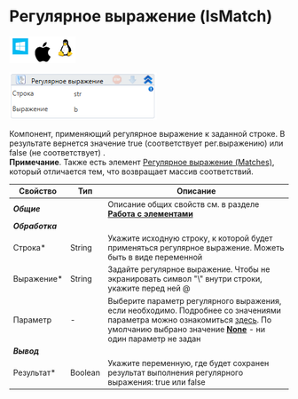 # Регулярное выражение (IsMatch)

![](<../../../../.gitbook/assets/image (100) (1) (1) (1) (1) (1) (1) (1) (1) (12).png>)

![](<../../../../.gitbook/assets/image (264).png>)

Компонент, применяющий регулярное выражение к заданной строке. В результате вернется значение true (соответствует рег.выражению) или false (не соответствует) .\
**Примечание**. Также есть элемент [Регулярное выражение (Matches)](https://docs.primo-rpa.ru/primo-rpa/g\_elements/osnovnye-elementy/els\_data/els\_data\_strings/el\_stringmatches), который отличается тем, что возвращает массив соответствий.

| Свойство        | Тип     | Описание                                                                                                                                                                                                                                                                                                                                                                                       |
| --------------- | ------- | ---------------------------------------------------------------------------------------------------------------------------------------------------------------------------------------------------------------------------------------------------------------------------------------------------------------------------------------------------------------------------------------------- |
| _**Общие**_     |         | Описание общих свойств см. в разделе [**Работа с элементами**](https://docs.primo-rpa.ru/primo-rpa/primo-studio/process/elements)                                                                                                                                                                                                                                                              |
| _**Обработка**_ |         |                                                                                                                                                                                                                                                                                                                                                                                                |
| Строка\*        | String  | Укажите исходную строку, к которой будет применяться регулярное выражение. Можеть быть в виде переменной                                                                                                                                                                                                                                                                                       |
| Выражение\*     | String  | Задайте регулярное выражение. Чтобы не экранировать символ "\\" внутри строки, укажите перед ней @                                                                                                                                                                                                                                                                                             |
| Параметр        | -       | Выберите параметр регулярного выражения, если необходимо. Подробнее со значениями параметра можно ознакомиться [здесь](https://learn.microsoft.com/ru-ru/dotnet/standard/base-types/regular-expression-options). По умолчанию выбрано значение [**None**](https://learn.microsoft.com/ru-ru/dotnet/standard/base-types/regular-expression-options#default-options) - ни один параметр не задан |
| _**Вывод**_     |         |                                                                                                                                                                                                                                                                                                                                                                                                |
| Результат\*     | Boolean | Укажите переменную, где будет сохранен результат выполнения регулярного выражения: true или false                                                                                                                                                                                                                                                                                              |
